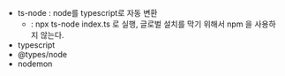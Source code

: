 - ts-node : node를 typescript로 자동 변환
  - : npx ts-node index.ts 로 실행, 글로벌 설치를 막기 위해서 npm 을 사용하지 않는다.
- typescript 
- @types/node
- nodemon



